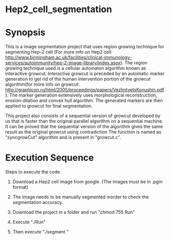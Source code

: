 # Hep2_cell_segmentation

# Synopsis

This is a image segmentation project that uses region growing technique for segmenting Hep-2 cell (For more info on Hep2 cell: http://www.birmingham.ac.uk/facilities/clinical-immunology-services/autoimmunity/hep-2-image-library/index.aspx). The region growing technique used is a cellular automaton algorithm known as interactive growcut. Interactive growcut is preceded by an automatic marker generation to get rid of the human intervention portion of the growcut algorithm(for more info on growcut: http://graphicon.ru/html/2005/proceedings/papers/VezhntvetsKonushin.pdf). The marker generation extensively uses morphological reconstruction, erosion-dilation and convex hull algorithm. The generated markers are then applied to growcut for final segmentation.

This project also consists of a sequential version of growcut developed by us that is faster than the original parallel algorithm on a sequential machine. It can be proved that the sequential version of the algorithm gives the same result as the original growcut using contradiction The function is named as "syncgrowCut" algorithm and is present in "growcut.c".

# Execution Sequence

Steps to execute the code.

1) Download a Hep2 cell image from google .(The images must be in .pgm format)

2) The image needs to be manually segmented inorder to check the segmentation accuracy.

3) Download the project in a folder and run "chmod 755 Run"

4) Execute "./Run"

5) Then execute "./segment <cellimage> <groundtruthimage>"

